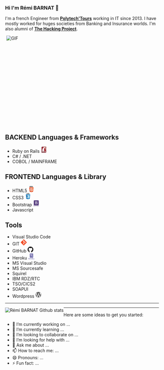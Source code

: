 ### Hi I'm Rémi BARNAT 👋


I'm a french Engineer from [**Polytech'Tours**](https://polytech.univ-tours.fr/version-francaise/navigation/cycle-ingenieur) working in IT since 2013. I have mostly worked for huges societies from Banking and Insurance worlds.
I'm also alumni of [**The Hacking Project**](https://www.thehackingproject.org/).

  <img align="right" alt="GIF" src="https://github.com/abhisheknaiidu/abhisheknaiidu/blob/master/code.gif?raw=true" width="500" height="320" />

## BACKEND Languages & Frameworks
- Ruby on Rails <img title="Rails" alt="Rails" src="https://raw.githubusercontent.com/dediane/dediane/7af3958da78c6b596bfaba650c9015576ca4e0fd/myicons/rails-original-wordmark.svg" width="20" height="20"/>
- C# / .NET
- COBOL / MAINFRAME

## FRONTEND Languages & Library
- HTML5 <img title="html" alt="html" src="https://raw.githubusercontent.com/dediane/dediane/7af3958da78c6b596bfaba650c9015576ca4e0fd/myicons/html5-original-wordmark.svg" width="20" height="20" />
- CSS3 <img title="CSS" alt="CSS" src="https://raw.githubusercontent.com/dediane/dediane/7af3958da78c6b596bfaba650c9015576ca4e0fd/myicons/css3-original-wordmark.svg" width="20" height="20" />
- Bootstrap <img title="Bootstrap" alt="Bootstrap" src="https://raw.githubusercontent.com/dediane/dediane/7af3958da78c6b596bfaba650c9015576ca4e0fd/myicons/bootstrap-plain-wordmark.svg" width="20" height="20"/>
- Javascript

## Tools
- Visual Studio Code
- GIT <img title="git" alt="git" src="https://raw.githubusercontent.com/dediane/dediane/7af3958da78c6b596bfaba650c9015576ca4e0fd/myicons/git-original.svg" width="20" height="20" />
- GitHub <img title="github" alt="github" src="https://raw.githubusercontent.com/dediane/dediane/7af3958da78c6b596bfaba650c9015576ca4e0fd/myicons/github-original.svg" width="20" height="20" />
- Heroku <img title="heroku" alt="heroku" src="https://raw.githubusercontent.com/dediane/dediane/7af3958da78c6b596bfaba650c9015576ca4e0fd/myicons/heroku-plain-wordmark.svg" width="20" height="20" />
- MS Visual Studio
- MS Sourcesafe
- Squirel
- IBM RDZ/RTC
- TSO/CICS2
- SOAPUI
- Wordpress <img title="wordpress" alt="wordpress" src="https://raw.githubusercontent.com/dediane/dediane/7af3958da78c6b596bfaba650c9015576ca4e0fd/myicons/wordpress-plain.svg" width="20" height="20"/>





---



<img align="left" alt="Rémi BARNAT Github stats" src="https://github-readme-stats.vercel.app/api?username=rbarnat&theme=tokyonight&show_icons=true&hide_border=true" />

---

Here are some ideas to get you started:

- 🔭 I’m currently working on ...
- 🌱 I’m currently learning ...
- 👯 I’m looking to collaborate on ...
- 🤔 I’m looking for help with ...
- 💬 Ask me about ...
- 📫 How to reach me: ...
- 😄 Pronouns: ...
- ⚡ Fun fact: ...

